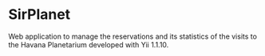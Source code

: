 # SirPlanet
Web application to manage the reservations and its statistics of the visits to the Havana Planetarium developed with Yii 1.1.10.
